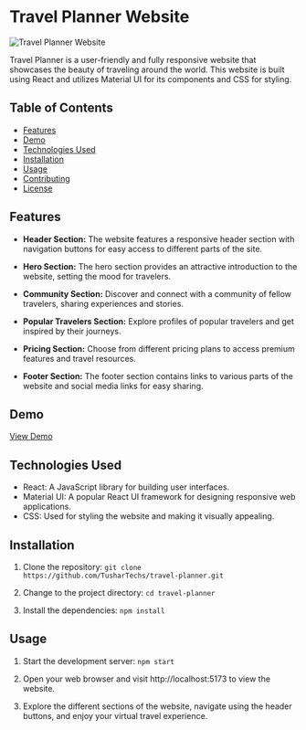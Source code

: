 # Travel Planner Website

![Travel Planner Website](https://travel-planner-gray.vercel.app/)

Travel Planner is a user-friendly and fully responsive website that showcases the beauty of traveling around the world. This website is built using React and utilizes Material UI for its components and CSS for styling.

## Table of Contents

- [Features](#features)
- [Demo](#demo)
- [Technologies Used](#technologies-used)
- [Installation](#installation)
- [Usage](#usage)
- [Contributing](#contributing)
- [License](#license)

## Features

- **Header Section:** The website features a responsive header section with navigation buttons for easy access to different parts of the site.

- **Hero Section:** The hero section provides an attractive introduction to the website, setting the mood for travelers.

- **Community Section:** Discover and connect with a community of fellow travelers, sharing experiences and stories.

- **Popular Travelers Section:** Explore profiles of popular travelers and get inspired by their journeys.

- **Pricing Section:** Choose from different pricing plans to access premium features and travel resources.

- **Footer Section:** The footer section contains links to various parts of the website and social media links for easy sharing.

## Demo

[View Demo](link_to_your_demo)


## Technologies Used

- React: A JavaScript library for building user interfaces.
- Material UI: A popular React UI framework for designing responsive web applications.
- CSS: Used for styling the website and making it visually appealing.

## Installation

1. Clone the repository: `git clone https://github.com/TusharTechs/travel-planner.git`

2. Change to the project directory: `cd travel-planner`

3. Install the dependencies: `npm install`

## Usage

1. Start the development server: `npm start`

2. Open your web browser and visit http://localhost:5173 to view the website.

3. Explore the different sections of the website, navigate using the header buttons, and enjoy your virtual travel experience.
